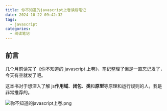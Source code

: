 ```yaml
---
title: 你不知道的javascript上卷读后笔记
date: 2024-10-22 09:42:32
tags:
  - javascript
categories:
  - 阅读笔记
---
```


## 前言

几个月前读完了《你不知道的 javascript 上卷》，笔记整理了但是一直忘记发了，今天有空就发了吧。

这本书对于想深入了解 js**作用域**、**闭包**、**类**和**原型**等原理和运行规则的人，我是非常推荐的。

![你不知道的javascript上卷.png](https://p0-xtjj-private.juejin.cn/tos-cn-i-73owjymdk6/f8a23afe1ff44d1e9836ec3dd6a890ef~tplv-73owjymdk6-jj-mark-v1:0:0:0:0:5o6Y6YeR5oqA5pyv56S-5Yy6IEAgTHN0bXh4:q75.awebp?policy=eyJ2bSI6MywidWlkIjoiMTU3NDE1NjM4MzgyNTIyOSJ9&rk3s=f64ab15b&x-orig-authkey=f32326d3454f2ac7e96d3d06cdbb035152127018&x-orig-expires=1730166670&x-orig-sign=gCOcqbrtjmU8AAYFj%2FxQxxV%2FxZ0%3D)
